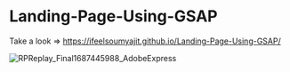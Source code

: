 # Landing-Page-Using-GSAP
Take a look => https://ifeelsoumyajit.github.io/Landing-Page-Using-GSAP/

![RPReplay_Final1687445988_AdobeExpress](https://github.com/ifeelSoumyajit/Landing-Page-Using-GSAP/assets/95968392/8d1b2f1f-76fc-4d9a-b33b-b19e2484ac48)

